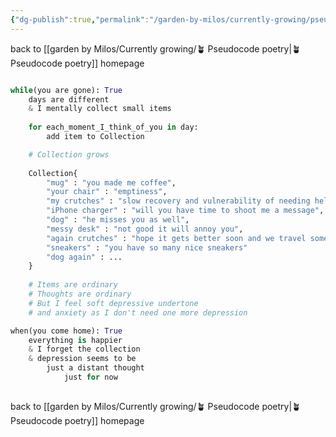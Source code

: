 ```yaml
---
{"dg-publish":true,"permalink":"/garden-by-milos/currently-growing/pseudopoetry/while-you-are-gone/"}
---
```


back to [[garden by Milos/Currently growing/🪴 Pseudocode poetry\|🪴 Pseudocode poetry]] homepage





```python

while(you are gone): True
	days are different
	& I mentally collect small items
	
	for each_moment_I_think_of_you in day:
		add item to Collection

	# Collection grows
	
	Collection{
		"mug" : "you made me coffee",
		"your chair" : "emptiness",
		"my crutches" : "slow recovery and vulnerability of needing help",
		"iPhone charger" : "will you have time to shoot me a message",
		"dog" : "he misses you as well",
		"messy desk" : "not good it will annoy you",
		"again crutches" : "hope it gets better soon and we travel somewhere",
		"sneakers" : "you have so many nice sneakers"
		"dog again" : ...
	}
	
	# Items are ordinary
	# Thoughts are ordinary
	# But I feel soft depressive undertone
	# and anxiety as I don't need one more depression

when(you come home): True
	everything is happier
	& I forget the collection
	& depression seems to be 
		just a distant thought
			just for now
	 
```


back to [[garden by Milos/Currently growing/🪴 Pseudocode poetry\|🪴 Pseudocode poetry]] homepage